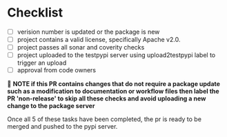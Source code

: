 # Checklist

- [ ] verision number is updated or the package is new
- [ ] project contains a valid license, specifically Apache v2.0.
- [ ] project passes all sonar and coverity checks
- [ ] project uploaded to the testpypi server using upload2testpypi label to trigger an upload
- [ ] approval from code owners

:memo: __NOTE if this PR contains changes that do not require a package update such as a modification to documentation or workflow files then label the PR 'non-release' to skip all these checks and avoid uploading a new change to the package server__

Once all 5 of these tasks have been completed, the pr is ready to be merged and pushed to the pypi server.
